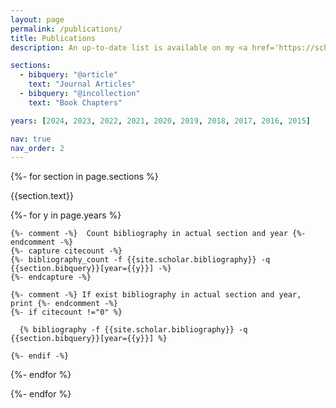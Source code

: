 ```yaml
---
layout: page
permalink: /publications/
title: Publications
description: An up-to-date list is available on my <a href='https://scholar.google.com/citations?user=SDRPjegAAAAJ'>Google Scholar</a>.

sections:
  - bibquery: "@article"
    text: "Journal Articles"
  - bibquery: "@incollection"
    text: "Book Chapters"

years: [2024, 2023, 2022, 2021, 2020, 2019, 2018, 2017, 2016, 2015]

nav: true
nav_order: 2
---
```


<!-- _pages/publications.md -->
<div class="publications">

{%- for section in page.sections %}
  <a id="{{section.text}}"></a>
  <p class="bibtitle">{{section.text}}</p>
  {%- for y in page.years %}

    {%- comment -%}  Count bibliography in actual section and year {%- endcomment -%}
    {%- capture citecount -%}
    {%- bibliography_count -f {{site.scholar.bibliography}} -q {{section.bibquery}}[year={{y}}] -%}
    {%- endcapture -%}

    {%- comment -%} If exist bibliography in actual section and year, print {%- endcomment -%}
    {%- if citecount !="0" %}

      {% bibliography -f {{site.scholar.bibliography}} -q {{section.bibquery}}[year={{y}}] %}

    {%- endif -%}

  {%- endfor %}

{%- endfor %}

</div>
